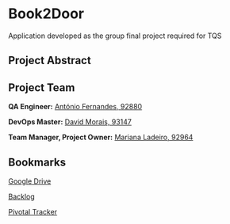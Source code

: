 # Book2Door
Application developed as the group final project required for TQS

## Project Abstract

## Project Team
**QA Engineer:** [António Fernandes, 92880](https://github.com/antoniojorgefernandes)

**DevOps Master:** [David Morais, 93147](https://github.com/davidgmorais)

**Team Manager, Project Owner:** [Mariana Ladeiro, 92964](https://github.com/marianabladeiro)

## Bookmarks
[Google Drive](https://drive.google.com/drive/folders/1py9LHF6XjFzE0fQoLlHiBdUrp-AvKi53?usp=sharing)

[Backlog](https://github.com/davidgmorais/Book2Door/projects/1)

[Pivotal Tracker](https://www.pivotaltracker.com/n/projects/2500165)
